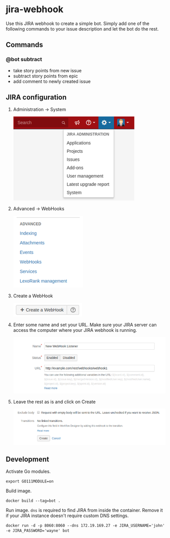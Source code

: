 
# jira-webhook

Use this JIRA webhook to create a simple bot. Simply add one of the following commands to your issue description and let the bot do the rest.

## Commands

### @bot subtract

- take story points from new issue
- subtract story points from epic
- add comment to newly created issue

## JIRA configuration

1. Administration -> System

    ![system](img/system.png)

1. Advanced -> WebHooks

    ![advanced](img/advanced.png)

1. Create a WebHook

    ![plus](img/plus.png)

1. Enter some name and set your URL. Make sure your JIRA server can access the computer where your JIRA webhook is running.

    ![url](img/url.png)

1. Leave the rest as is and click on Create

    ![create](img/create.png)

## Development

Activate Go modules.

```
export GO111MODULE=on
```

Build image.

```
docker build --tag=bot .
```

Run image. `dns` is required to find JIRA from inside the container. Remove it if your JIRA instance doesn't require custom DNS settings.

```
docker run -d -p 8060:8060 --dns 172.19.169.27 -e JIRA_USERNAME='john' -e JIRA_PASSWORD='wayne' bot
```